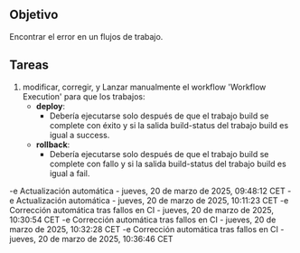 ## Objetivo

Encontrar el error en un flujos de trabajo.

## Tareas

1. modificar, corregir, y Lanzar manualmente el workflow 'Workflow Execution' para que los trabajos:
     - **deploy**:       
       - Debería ejecutarse solo después de que el trabajo build se complete con éxito y si la salida build-status del trabajo build es igual a success.
     - **rollback**:       
       - Debería ejecutarse solo después de que el trabajo build se complete con fallo y si la salida build-status del trabajo build es igual a fail.
         

-e 
Actualización automática - jueves, 20 de marzo de 2025, 09:48:12 CET
-e 
Actualización automática - jueves, 20 de marzo de 2025, 10:11:23 CET
-e 
Corrección automática tras fallos en CI - jueves, 20 de marzo de 2025, 10:30:54 CET
-e 
Corrección automática tras fallos en CI - jueves, 20 de marzo de 2025, 10:32:28 CET
-e 
Corrección automática tras fallos en CI - jueves, 20 de marzo de 2025, 10:36:46 CET
